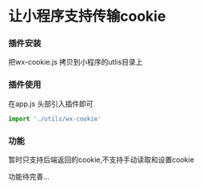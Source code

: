 # 让小程序支持传输cookie

### 插件安装

把wx-cookie.js 拷贝到小程序的utlis目录上

### 插件使用

在app.js 头部引入插件即可

``` js
import './utils/wx-cookie'
```

### 功能
暂时只支持后端返回的cookie,不支持手动读取和设置cookie

功能待完善...